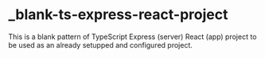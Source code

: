# _blank-ts-express-react-project
This is a blank pattern of TypeScript Express (server) React (app) project to be used as an already setupped and configured project.

